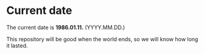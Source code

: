 # Current date

The current date is **1986.01.11.** (YYYY.MM.DD.)

This repository will be good when the world ends, so we will know how long it lasted.